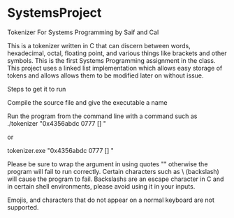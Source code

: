 # SystemsProject

Tokenizer For Systems Programming
by Saif and Cal

This is a tokenizer written in C that can discern between words, hexadecimal, octal, floating point, and various things like brackets and other symbols. This is the first Systems Programming assignment in the class.
This project uses a linked list implementation which allows easy storage of tokens and allows allows them to be modified later on without issue.

Steps to get it to run

Compile the source file and give the executable a name

Run the program from the command line with a command such as
./tokenizer "0x4356abdc 0777 [] "

or 

tokenizer.exe "0x4356abdc 0777 [] "

Please be sure to wrap the argument in using quotes "" otherwise the program will fail to run correctly.
Certain characters such as \ (backslash) will cause the program to fail. Backslashs are an escape character in C and in certain
shell environments, please avoid using it in your inputs.

Emojis, and characters that do not appear on a normal keyboard are not supported.


